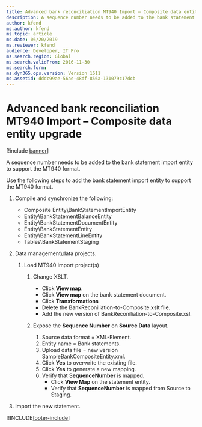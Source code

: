 ```yaml
---
title: Advanced bank reconciliation MT940 Import – Composite data entity upgrade
description: A sequence number needs to be added to the bank statement import entity to support the MT940 format. Learn about advanced bank reconciliation.
author: kfend
ms.author: kfend
ms.topic: article
ms.date: 06/20/2019
ms.reviewer: kfend 
audience: Developer, IT Pro
ms.search.region: Global
ms.search.validFrom: 2016-11-30
ms.search.form:
ms.dyn365.ops.version: Version 1611
ms.assetid: dddc99ae-56ae-48df-856a-131079c17dcb
---
```


# Advanced bank reconciliation MT940 Import – Composite data entity upgrade

[!include [banner](../includes/banner.md)]

A sequence number needs to be added to the bank statement import entity to support the MT940 format. 

Use the following steps to add the bank statement import entity to support the MT940 format.

1.  Compile and synchronize the following:
    -   Composite Entity\\BankStatementImportEntity
    -   Entity\\BankStatementBalanceEntity
    -   Entity\\BankStatementDocumentEntity
    -   Entity\\BankStatementEntity
    -   Entity\\BankStatementLineEntity
    -   Tables\\BankStatementStaging

2.  Data management\\data projects.
    1.  Load MT940 import project(s)
        1.  Change XSLT.
            -   Click **View map**.
            -   Click **View map** on the bank statement document.
            -   Click **Transformations**
            -   Delete the BankReconiliation-to-Composite.xslt file.
            -   Add the new version of BankReconiliation-to-Composite.xsl.

        2.  Expose the **Sequence Number** on **Source Data** layout.
            1.  Source data format = XML-Element.
            2.  Entity name = Bank statements.
            3.  Upload data file = new version SampleBankCompositeEntity.xml.
            4.  Click **Yes** to overwrite the existing file.
            5.  Click **Yes** to generate a new mapping.
            6.  Verify that S**equenceNumber** is mapped.
                -   Click **View Map** on the statement entity.
                -   Verify that **SequenceNumber** is mapped from Source to Staging.

3.  Import the new statement.






[!INCLUDE[footer-include](../../includes/footer-banner.md)]
